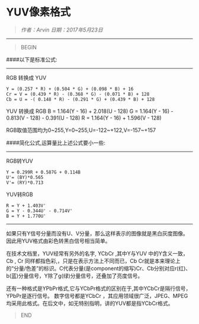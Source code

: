 # YUV像素格式

> *作者：Arvin 日期：2017年5月23日*

---------------------------------

>BEGIN

####以下是标准公式:

------------------------------

RGB 转换成 YUV

    Y = (0.257 * R) + (0.504 * G) + (0.098 * B) + 16
    Cr = V = (0.439 * R) - (0.368 * G) - (0.071 * B) + 128
    Cb = U = -( 0.148 * R) - (0.291 * G) + (0.439 * B) + 128

YUV 转换成 RGB
    B = 1.164(Y - 16) + 2.018(U - 128)
    G = 1.164(Y - 16) - 0.813(V - 128) - 0.391(U - 128)
    R = 1.164(Y - 16) + 1.596(V - 128)

RGB取值范围均为0~255,Y=0~255,U=-122~+122,V=-157~+157

####简化公式,运算量比上述公式要小一些:

---------------------------------

RGB转YUV

    Y = 0.299R + 0.587G + 0.114B
    U'= (BY)*0.565
    V'= (RY)*0.713

YUV转RGB

    R = Y + 1.403V'
    G = Y - 0.344U' - 0.714V'
    B = Y + 1.770U'

----------------------------------

如果只有Y信号分量而没有U、V分量，那么这样表示的图像就是黑白灰度图像。因此用YUV格式由彩色转黑白信号相当简单。 

在技术文档里，YUV经常有另外的名字, YCbCr ,其中Y与YUV 中的Y含义一致，Cb , Cr 同样都指色彩,，只是在表示方法上不同而已，Cb Cr就是本来理论上的“分量/色差”的标识。C代表分量(是component的缩写)Cr、Cb分别对应r(红)、b(蓝)分量信号，Y除了g(绿)分量信号，还叠加了亮度信号。

还有一种格式是YPbPr格式,它与YCbPr格式的区别在于,其中YCbCr是隔行信号，YPbPr是逐行信号。
数字信号都是YCbCr ，其应用领域很广泛，JPEG、MPEG均采用此格式。在后文中，如无特别指明，讲的YUV都是指YCbCr格式。

>END

